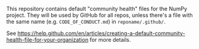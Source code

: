This repository contains default "community health" files for the NumPy
project.  They will be used by GitHub for all repos, unless there's a file
with the same name (e.g. `CODE_OF_CONDUCT.md`) in `reponame/.github/`.

See https://help.github.com/en/articles/creating-a-default-community-health-file-for-your-organization
for more details.

